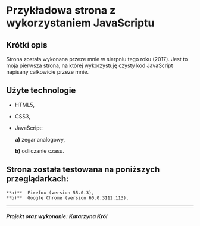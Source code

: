 Przykładowa strona z wykorzystaniem JavaScriptu
=================

Krótki opis 
-------------------
Strona została wykonana przeze mnie w sierpniu tego roku (2017). Jest to moja pierwsza strona, na której wykorzystuję czysty kod JavaScript napisany całkowicie przeze mnie.

Użyte technologie 
--------------------
- HTML5,
- CSS3,
- JavaScript:

    **a)** zegar analogowy,

    **b)** odliczanie czasu.

Strona została testowana na poniższych przeglądarkach:
-------------------
    **a)**  Firefox (version 55.0.3),
    **b)**  Google Chrome (version 60.0.3112.113).

--------------------
##### Projekt oraz wykonanie: Katarzyna Król